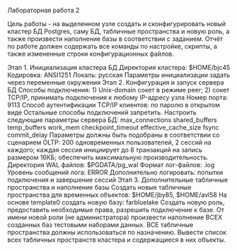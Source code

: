 Лабораторная работа 2

Цель работы - на выделенном узле создать и сконфигурировать новый кластер БД Postgres, саму БД, табличные пространства и новую роль, а также произвести наполнение базы в соответствии с заданием. Отчёт по работе должен содержать все команды по настройке, скрипты, а также измененные строки конфигурационных файлов.

Этап 1. Инициализация кластера БД
Директория кластера: $HOME/bjc45
Кодировка: ANSI1251
Локаль: русская
Параметры инициализации задать через переменные окружения
Этап 2. Конфигурация и запуск сервера БД
Способы подключения: 1) Unix-domain сокет в режиме peer; 2) сокет TCP/IP, принимать подключения к любому IP-адресу узла
Номер порта: 9113
Способ аутентификации TCP/IP клиентов: по паролю в открытом виде
Остальные способы подключений запретить.
Настроить следующие параметры сервера БД:
max_connections
shared_buffers
temp_buffers
work_mem
checkpoint_timeout
effective_cache_size
fsync
commit_delay
Параметры должны быть подобраны в соответствии со сценарием OLTP:
200 одновременных пользователей, 2 сессий на каждого; каждая сессия инициирует до 8 транзакций на запись размером 16КБ; обеспечить максимальную производительность.
Директория WAL файлов: $PGDATA/pg_wal
Формат лог-файлов: .log
Уровень сообщений лога: ERROR
Дополнительно логировать: попытки подключения и завершение сессий
Этап 3. Дополнительные табличные пространства и наполнение базы
Создать новые табличные пространства для временных объектов: $HOME/jby85, $HOME/avl58
На основе template0 создать новую базу: farbluelake
Создать новую роль, предоставить необходимые права, разрешить подключение к базе.
От имени новой роли (не администратора) произвести наполнение ВСЕХ созданных баз тестовыми наборами данных. ВСЕ табличные пространства должны использоваться по назначению.
Вывести список всех табличных пространств кластера и содержащиеся в них объекты.
